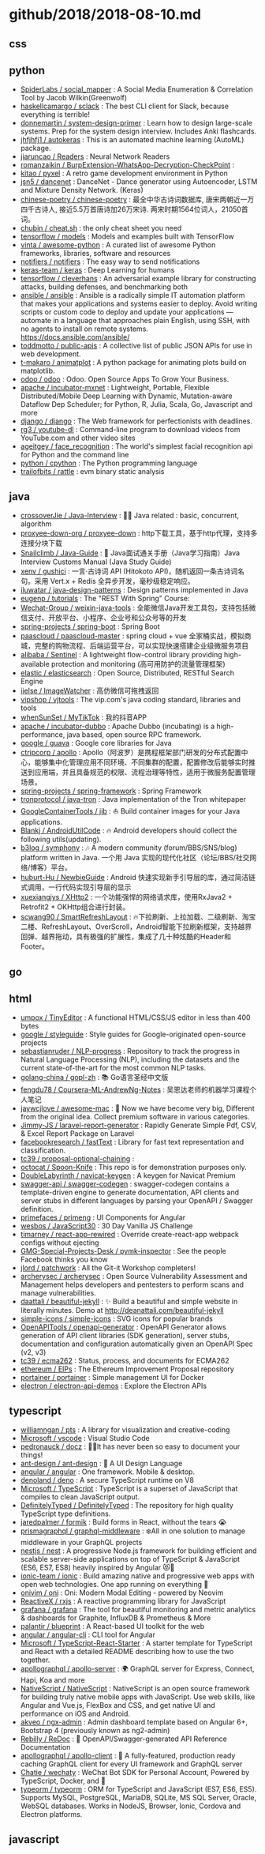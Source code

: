 # github/2018/2018-08-10.md



## css



## python

- [SpiderLabs / social_mapper](https://github.com/SpiderLabs/social_mapper) : A Social Media Enumeration & Correlation Tool by Jacob Wilkin(Greenwolf)
- [haskellcamargo / sclack](https://github.com/haskellcamargo/sclack) : The best CLI client for Slack, because everything is terrible!
- [donnemartin / system-design-primer](https://github.com/donnemartin/system-design-primer) : Learn how to design large-scale systems. Prep for the system design interview. Includes Anki flashcards.
- [jhfjhfj1 / autokeras](https://github.com/jhfjhfj1/autokeras) : This is an automated machine learning (AutoML) package.
- [jiaruncao / Readers](https://github.com/jiaruncao/Readers) : Neural Network Readers
- [romanzaikin / BurpExtension-WhatsApp-Decryption-CheckPoint](https://github.com/romanzaikin/BurpExtension-WhatsApp-Decryption-CheckPoint) : 
- [kitao / pyxel](https://github.com/kitao/pyxel) : A retro game development environment in Python
- [jsn5 / dancenet](https://github.com/jsn5/dancenet) : DanceNet - Dance generator using Autoencoder, LSTM and Mixture Density Network. (Keras)
- [chinese-poetry / chinese-poetry](https://github.com/chinese-poetry/chinese-poetry) : 最全中华古诗词数据库, 唐宋两朝近一万四千古诗人, 接近5.5万首唐诗加26万宋诗. 两宋时期1564位词人，21050首词。
- [chubin / cheat.sh](https://github.com/chubin/cheat.sh) : the only cheat sheet you need
- [tensorflow / models](https://github.com/tensorflow/models) : Models and examples built with TensorFlow
- [vinta / awesome-python](https://github.com/vinta/awesome-python) : A curated list of awesome Python frameworks, libraries, software and resources
- [notifiers / notifiers](https://github.com/notifiers/notifiers) : The easy way to send notifications
- [keras-team / keras](https://github.com/keras-team/keras) : Deep Learning for humans
- [tensorflow / cleverhans](https://github.com/tensorflow/cleverhans) : An adversarial example library for constructing attacks, building defenses, and benchmarking both
- [ansible / ansible](https://github.com/ansible/ansible) : Ansible is a radically simple IT automation platform that makes your applications and systems easier to deploy. Avoid writing scripts or custom code to deploy and update your applications — automate in a language that approaches plain English, using SSH, with no agents to install on remote systems. https://docs.ansible.com/ansible/
- [toddmotto / public-apis](https://github.com/toddmotto/public-apis) : A collective list of public JSON APIs for use in web development.
- [t-makaro / animatplot](https://github.com/t-makaro/animatplot) : A python package for animating plots build on matplotlib.
- [odoo / odoo](https://github.com/odoo/odoo) : Odoo. Open Source Apps To Grow Your Business.
- [apache / incubator-mxnet](https://github.com/apache/incubator-mxnet) : Lightweight, Portable, Flexible Distributed/Mobile Deep Learning with Dynamic, Mutation-aware Dataflow Dep Scheduler; for Python, R, Julia, Scala, Go, Javascript and more
- [django / django](https://github.com/django/django) : The Web framework for perfectionists with deadlines.
- [rg3 / youtube-dl](https://github.com/rg3/youtube-dl) : Command-line program to download videos from YouTube.com and other video sites
- [ageitgey / face_recognition](https://github.com/ageitgey/face_recognition) : The world's simplest facial recognition api for Python and the command line
- [python / cpython](https://github.com/python/cpython) : The Python programming language
- [trailofbits / rattle](https://github.com/trailofbits/rattle) : evm binary static analysis


## java

- [crossoverJie / Java-Interview](https://github.com/crossoverJie/Java-Interview) : 👨‍🎓 Java related : basic, concurrent, algorithm
- [proxyee-down-org / proxyee-down](https://github.com/proxyee-down-org/proxyee-down) : http下载工具，基于http代理，支持多连接分块下载
- [Snailclimb / Java-Guide](https://github.com/Snailclimb/Java-Guide) : 📖 Java面试通关手册（Java学习指南）Java Interview Customs Manual (Java Study Guide)
- [xenv / gushici](https://github.com/xenv/gushici) : 一言·古诗词 API (Hitokoto API)，随机返回一条古诗词名句。采用 Vert.x + Redis 全异步开发，毫秒级稳定响应。
- [iluwatar / java-design-patterns](https://github.com/iluwatar/java-design-patterns) : Design patterns implemented in Java
- [eugenp / tutorials](https://github.com/eugenp/tutorials) : The "REST With Spring" Course:
- [Wechat-Group / weixin-java-tools](https://github.com/Wechat-Group/weixin-java-tools) : 全能微信Java开发工具包，支持包括微信支付、开放平台、小程序、企业号和公众号等的开发
- [spring-projects / spring-boot](https://github.com/spring-projects/spring-boot) : Spring Boot
- [paascloud / paascloud-master](https://github.com/paascloud/paascloud-master) : spring cloud + vue 全家桶实战，模拟商城，完整的购物流程、后端运营平台，可以实现快速搭建企业级微服务项目
- [alibaba / Sentinel](https://github.com/alibaba/Sentinel) : A lightweight flow-control library providing high-available protection and monitoring (高可用防护的流量管理框架)
- [elastic / elasticsearch](https://github.com/elastic/elasticsearch) : Open Source, Distributed, RESTful Search Engine
- [iielse / ImageWatcher](https://github.com/iielse/ImageWatcher) : 高仿微信可拖拽返回
- [vipshop / vjtools](https://github.com/vipshop/vjtools) : The vip.com's java coding standard, libraries and tools
- [whenSunSet / MyTikTok](https://github.com/whenSunSet/MyTikTok) : 我的抖音APP
- [apache / incubator-dubbo](https://github.com/apache/incubator-dubbo) : Apache Dubbo (incubating) is a high-performance, java based, open source RPC framework.
- [google / guava](https://github.com/google/guava) : Google core libraries for Java
- [ctripcorp / apollo](https://github.com/ctripcorp/apollo) : Apollo（阿波罗）是携程框架部门研发的分布式配置中心，能够集中化管理应用不同环境、不同集群的配置，配置修改后能够实时推送到应用端，并且具备规范的权限、流程治理等特性，适用于微服务配置管理场景。
- [spring-projects / spring-framework](https://github.com/spring-projects/spring-framework) : Spring Framework
- [tronprotocol / java-tron](https://github.com/tronprotocol/java-tron) : Java implementation of the Tron whitepaper
- [GoogleContainerTools / jib](https://github.com/GoogleContainerTools/jib) : ⛵️ Build container images for your Java applications.
- [Blankj / AndroidUtilCode](https://github.com/Blankj/AndroidUtilCode) : 🔥 Android developers should collect the following utils(updating).
- [b3log / symphony](https://github.com/b3log/symphony) : 🎶 A modern community (forum/BBS/SNS/blog) platform written in Java. 一个用 Java 实现的现代化社区（论坛/BBS/社交网络/博客）平台。
- [huburt-Hu / NewbieGuide](https://github.com/huburt-Hu/NewbieGuide) : Android 快速实现新手引导层的库，通过简洁链式调用，一行代码实现引导层的显示
- [xuexiangjys / XHttp2](https://github.com/xuexiangjys/XHttp2) : 一个功能强悍的网络请求库，使用RxJava2 + Retrofit2 + OKHttp组合进行封装。
- [scwang90 / SmartRefreshLayout](https://github.com/scwang90/SmartRefreshLayout) : 🔥下拉刷新、上拉加载、二级刷新、淘宝二楼、RefreshLayout、OverScroll，Android智能下拉刷新框架，支持越界回弹、越界拖动，具有极强的扩展性，集成了几十种炫酷的Header和 Footer。


## go



## html

- [umpox / TinyEditor](https://github.com/umpox/TinyEditor) : A functional HTML/CSS/JS editor in less than 400 bytes
- [google / styleguide](https://github.com/google/styleguide) : Style guides for Google-originated open-source projects
- [sebastianruder / NLP-progress](https://github.com/sebastianruder/NLP-progress) : Repository to track the progress in Natural Language Processing (NLP), including the datasets and the current state-of-the-art for the most common NLP tasks.
- [golang-china / gopl-zh](https://github.com/golang-china/gopl-zh) : 📚 Go语言圣经中文版
- [fengdu78 / Coursera-ML-AndrewNg-Notes](https://github.com/fengdu78/Coursera-ML-AndrewNg-Notes) : 吴恩达老师的机器学习课程个人笔记
- [jaywcjlove / awesome-mac](https://github.com/jaywcjlove/awesome-mac) :  Now we have become very big, Different from the original idea. Collect premium software in various categories.
- [Jimmy-JS / laravel-report-generator](https://github.com/Jimmy-JS/laravel-report-generator) : Rapidly Generate Simple Pdf, CSV, & Excel Report Package on Laravel
- [facebookresearch / fastText](https://github.com/facebookresearch/fastText) : Library for fast text representation and classification.
- [tc39 / proposal-optional-chaining](https://github.com/tc39/proposal-optional-chaining) : 
- [octocat / Spoon-Knife](https://github.com/octocat/Spoon-Knife) : This repo is for demonstration purposes only.
- [DoubleLabyrinth / navicat-keygen](https://github.com/DoubleLabyrinth/navicat-keygen) : A keygen for Navicat Premium
- [swagger-api / swagger-codegen](https://github.com/swagger-api/swagger-codegen) : swagger-codegen contains a template-driven engine to generate documentation, API clients and server stubs in different languages by parsing your OpenAPI / Swagger definition.
- [primefaces / primeng](https://github.com/primefaces/primeng) : UI Components for Angular
- [wesbos / JavaScript30](https://github.com/wesbos/JavaScript30) : 30 Day Vanilla JS Challenge
- [timarney / react-app-rewired](https://github.com/timarney/react-app-rewired) : Override create-react-app webpack configs without ejecting
- [GMG-Special-Projects-Desk / pymk-inspector](https://github.com/GMG-Special-Projects-Desk/pymk-inspector) : See the people Facebook thinks you know
- [jlord / patchwork](https://github.com/jlord/patchwork) : All the Git-it Workshop completers!
- [archerysec / archerysec](https://github.com/archerysec/archerysec) : Open Source Vulnerability Assessment and Management helps developers and pentesters to perform scans and manage vulnerabilities.
- [daattali / beautiful-jekyll](https://github.com/daattali/beautiful-jekyll) : ✨ Build a beautiful and simple website in literally minutes. Demo at http://deanattali.com/beautiful-jekyll
- [simple-icons / simple-icons](https://github.com/simple-icons/simple-icons) : SVG icons for popular brands
- [OpenAPITools / openapi-generator](https://github.com/OpenAPITools/openapi-generator) : OpenAPI Generator allows generation of API client libraries (SDK generation), server stubs, documentation and configuration automatically given an OpenAPI Spec (v2, v3)
- [tc39 / ecma262](https://github.com/tc39/ecma262) : Status, process, and documents for ECMA262
- [ethereum / EIPs](https://github.com/ethereum/EIPs) : The Ethereum Improvement Proposal repository
- [portainer / portainer](https://github.com/portainer/portainer) : Simple management UI for Docker
- [electron / electron-api-demos](https://github.com/electron/electron-api-demos) : Explore the Electron APIs


## typescript

- [williamngan / pts](https://github.com/williamngan/pts) : A library for visualization and creative-coding
- [Microsoft / vscode](https://github.com/Microsoft/vscode) : Visual Studio Code
- [pedronauck / docz](https://github.com/pedronauck/docz) : ✍🏻It has never been so easy to document your things!
- [ant-design / ant-design](https://github.com/ant-design/ant-design) : 🐜 A UI Design Language
- [angular / angular](https://github.com/angular/angular) : One framework. Mobile & desktop.
- [denoland / deno](https://github.com/denoland/deno) : A secure TypeScript runtime on V8
- [Microsoft / TypeScript](https://github.com/Microsoft/TypeScript) : TypeScript is a superset of JavaScript that compiles to clean JavaScript output.
- [DefinitelyTyped / DefinitelyTyped](https://github.com/DefinitelyTyped/DefinitelyTyped) : The repository for high quality TypeScript type definitions.
- [jaredpalmer / formik](https://github.com/jaredpalmer/formik) : Build forms in React, without the tears 😭
- [prismagraphql / graphql-middleware](https://github.com/prismagraphql/graphql-middleware) : ❄️All in one solution to manage middleware in your GraphQL projects
- [nestjs / nest](https://github.com/nestjs/nest) : A progressive Node.js framework for building efficient and scalable server-side applications on top of TypeScript & JavaScript (ES6, ES7, ES8) heavily inspired by Angular 😻🚀
- [ionic-team / ionic](https://github.com/ionic-team/ionic) : Build amazing native and progressive web apps with open web technologies. One app running on everything 🎉
- [onivim / oni](https://github.com/onivim/oni) : Oni: Modern Modal Editing - powered by Neovim
- [ReactiveX / rxjs](https://github.com/ReactiveX/rxjs) : A reactive programming library for JavaScript
- [grafana / grafana](https://github.com/grafana/grafana) : The tool for beautiful monitoring and metric analytics & dashboards for Graphite, InfluxDB & Prometheus & More
- [palantir / blueprint](https://github.com/palantir/blueprint) : A React-based UI toolkit for the web
- [angular / angular-cli](https://github.com/angular/angular-cli) : CLI tool for Angular
- [Microsoft / TypeScript-React-Starter](https://github.com/Microsoft/TypeScript-React-Starter) : A starter template for TypeScript and React with a detailed README describing how to use the two together.
- [apollographql / apollo-server](https://github.com/apollographql/apollo-server) : 🌍 GraphQL server for Express, Connect, Hapi, Koa and more
- [NativeScript / NativeScript](https://github.com/NativeScript/NativeScript) : NativeScript is an open source framework for building truly native mobile apps with JavaScript. Use web skills, like Angular and Vue.js, FlexBox and CSS, and get native UI and performance on iOS and Android.
- [akveo / ngx-admin](https://github.com/akveo/ngx-admin) : Admin dashboard template based on Angular 6+, Bootstrap 4 (previously known as ng2-admin)
- [Rebilly / ReDoc](https://github.com/Rebilly/ReDoc) : 📘 OpenAPI/Swagger-generated API Reference Documentation
- [apollographql / apollo-client](https://github.com/apollographql/apollo-client) : 🚀 A fully-featured, production ready caching GraphQL client for every UI framework and GraphQL server
- [Chatie / wechaty](https://github.com/Chatie/wechaty) : WeChat Bot SDK for Personal Account, Powered by TypeScript, Docker, and 💖
- [typeorm / typeorm](https://github.com/typeorm/typeorm) : ORM for TypeScript and JavaScript (ES7, ES6, ES5). Supports MySQL, PostgreSQL, MariaDB, SQLite, MS SQL Server, Oracle, WebSQL databases. Works in NodeJS, Browser, Ionic, Cordova and Electron platforms.


## javascript
